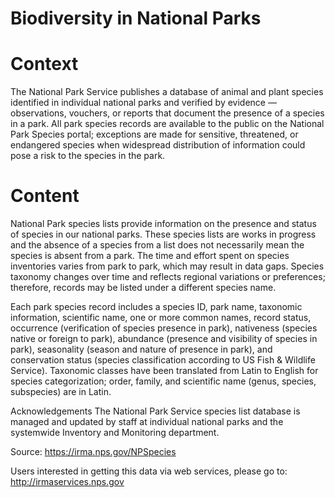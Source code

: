 # Biodiversity in National Parks

# Context
The National Park Service publishes a database of animal and plant species identified in individual national parks and verified by evidence — observations, vouchers, or reports that document the presence of a species in a park. All park species records are available to the public on the National Park Species portal; exceptions are made for sensitive, threatened, or endangered species when widespread distribution of information could pose a risk to the species in the park.

# Content
National Park species lists provide information on the presence and status of species in our national parks. These species lists are works in progress and the absence of a species from a list does not necessarily mean the species is absent from a park. The time and effort spent on species inventories varies from park to park, which may result in data gaps. Species taxonomy changes over time and reflects regional variations or preferences; therefore, records may be listed under a different species name.

Each park species record includes a species ID, park name, taxonomic information, scientific name, one or more common names, record status, occurrence (verification of species presence in park), nativeness (species native or foreign to park), abundance (presence and visibility of species in park), seasonality (season and nature of presence in park), and conservation status (species classification according to US Fish & Wildlife Service). Taxonomic classes have been translated from Latin to English for species categorization; order, family, and scientific name (genus, species, subspecies) are in Latin.

Acknowledgements
The National Park Service species list database is managed and updated by staff at individual national parks and the systemwide Inventory and Monitoring department.

Source: https://irma.nps.gov/NPSpecies

Users interested in getting this data via web services, please go to: http://irmaservices.nps.gov